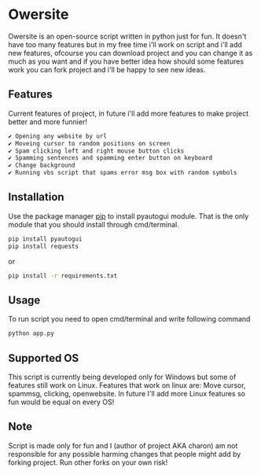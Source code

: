 # Owersite

Owersite is an open-source script written in python just for fun. It doesn't have too many features but in my free time i'll work on script and i'll add new features, ofcourse you can download project and you can change it as much as you want and if you have better idea how should some features work you can fork project and i'll be happy to see new ideas.

## Features

Current features of project, in future i'll add more features to make project better and more funnier!

```bash
✔️ Opening any website by url
✔️ Moveing cursor to random positions on screen
✔️ Spam clicking left and right mouse button clicks
✔️ Spamming sentences and spamming enter button on keyboard
✔️ Change background
✔️ Running vbs script that spams error msg box with random symbols
```
## Installation

Use the package manager [pip](https://pip.pypa.io/en/stable/) to install pyautogui module. That is the only module that you should install through cmd/terminal.

```bash
pip install pyautogui
pip install requests
```
or
```bash
pip install -r requirements.txt
```

## Usage

To run script you need to open cmd/terminal and write following command

```python
python app.py
```

## Supported OS

This script is currently being developed only for Windows but some of features still work on Linux. Features that work on linux are: Move cursor, spammsg, clicking, openwebsite. In future I'll add more Linux features so fun would be equal on every OS!

## Note

Script is made only for fun and I (author of project AKA charon) am not responsible for any possible harming changes that people might add by forking project. Run other forks on your own risk!
